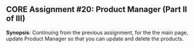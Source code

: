 ## CORE Assignment #20: Product Manager (Part II of III)

**Synopsis**: Continuing from the previous assignment, for the the main page, update Product Manager so that you can update and delete the products.